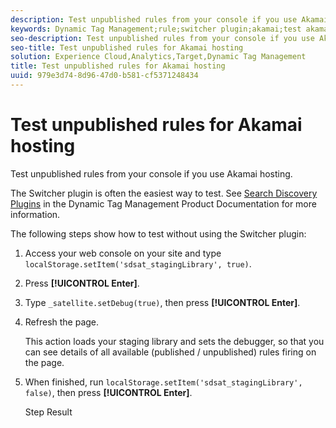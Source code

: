 ```yaml
---
description: Test unpublished rules from your console if you use Akamai hosting.
keywords: Dynamic Tag Management;rule;switcher plugin;akamai;test akamai;unpublished rules;test unpublished rules;debug rule
seo-description: Test unpublished rules from your console if you use Akamai hosting.
seo-title: Test unpublished rules for Akamai hosting
solution: Experience Cloud,Analytics,Target,Dynamic Tag Management
title: Test unpublished rules for Akamai hosting
uuid: 979e3d74-8d96-47d0-b581-cf5371248434
---
```


# Test unpublished rules for Akamai hosting

Test unpublished rules from your console if you use Akamai hosting.

The Switcher plugin is often the easiest way to test. See [Search Discovery Plugins](https://marketing.adobe.com/resources/help/en_US/dtm/search_discovery_plugins.html) in the Dynamic Tag Management Product Documentation for more information.

The following steps show how to test without using the Switcher plugin: 

1. Access your web console on your site and type `localStorage.setItem('sdsat_stagingLibrary', true)`.
1. Press **[!UICONTROL Enter]**.
1. Type `_satellite.setDebug(true)`, then press **[!UICONTROL Enter]**.
1. Refresh the page.

   This action loads your staging library and sets the debugger, so that you can see details of all available (published / unpublished) rules firing on the page. 
1. When finished, run `localStorage.setItem('sdsat_stagingLibrary', false)`, then press **[!UICONTROL Enter]**.

   Step Result 
